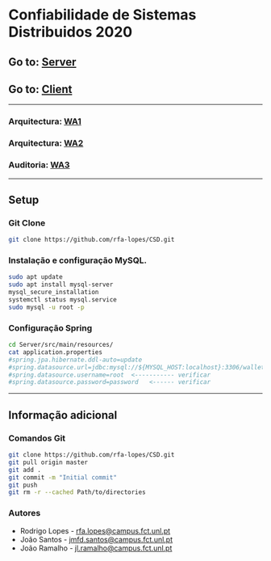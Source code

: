 # Confiabilidade de Sistemas Distribuidos 2020

## Go to: [Server](Server)

## Go to: [Client](Client)

---

### Arquitectura: [WA1](Server#wa1---servidor-não-replicado)
### Arquitectura: [WA2](Server#wa2---replicação)
### Auditoria: [WA3](Server/Documentation/Auditory/README.md)

---

## Setup
### Git Clone
```bash
git clone https://github.com/rfa-lopes/CSD.git
```

### Instalação e configuração MySQL.
```bash
sudo apt update
sudo apt install mysql-server
mysql_secure_installation
systemctl status mysql.service
sudo mysql -u root -p
```
### Configuração Spring
```bash
cd Server/src/main/resources/
cat application.properties
#spring.jpa.hibernate.ddl-auto=update
#spring.datasource.url=jdbc:mysql://${MYSQL_HOST:localhost}:3306/wallet
#spring.datasource.username=root  <----------- verificar
#spring.datasource.password=password   <------ verificar
```

---

## Informação adicional

### Comandos Git
```bash
git clone https://github.com/rfa-lopes/CSD.git
git pull origin master
git add .
git commit -m "Initial commit"
git push
git rm -r --cached Path/to/directories
```

### Autores
* Rodrigo Lopes - rfa.lopes@campus.fct.unl.pt
* João Santos - jmfd.santos@campus.fct.unl.pt
* João Ramalho - jl.ramalho@campus.fct.unl.pt
